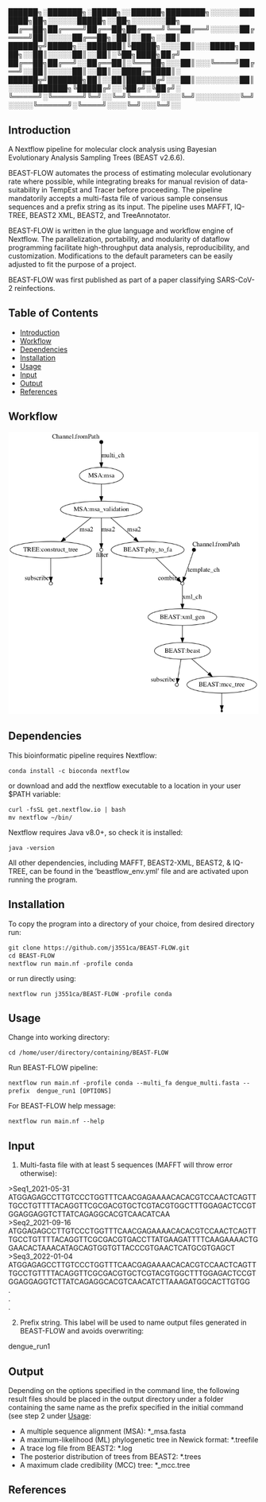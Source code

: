 # 
██████╗░███████╗░█████╗░░██████╗████████╗░░░░░░███████╗██╗░░░░░░█████╗░░██╗░░░░░░░██╗
██╔══██╗██╔════╝██╔══██╗██╔════╝╚══██╔══╝░░░░░░██╔════╝██║░░░░░██╔══██╗░██║░░██╗░░██║
██████╦╝█████╗░░███████║╚█████╗░░░░██║░░░█████╗█████╗░░██║░░░░░██║░░██║░╚██╗████╗██╔╝
██╔══██╗██╔══╝░░██╔══██║░╚═══██╗░░░██║░░░╚════╝██╔══╝░░██║░░░░░██║░░██║░░████╔═████║░
██████╦╝███████╗██║░░██║██████╔╝░░░██║░░░░░░░░░██║░░░░░███████╗╚█████╔╝░░╚██╔╝░╚██╔╝░
╚═════╝░╚══════╝╚═╝░░╚═╝╚═════╝░░░░╚═╝░░░░░░░░░╚═╝░░░░░╚══════╝░╚════╝░░░░╚═╝░░░╚═╝░░

## Introduction

A Nextflow pipeline for molecular clock analysis using Bayesian Evolutionary Analysis Sampling Trees (BEAST v2.6.6).

BEAST-FLOW automates the process of estimating molecular evolutionary rate where possible, 
while integrating breaks for manual revision of data-suitability in TempEst and Tracer before proceeding. The pipeline mandatorily accepts a multi-fasta file of various sample consensus sequences and a prefix string as its input. The pipeline uses MAFFT, IQ-TREE, BEAST2 XML, BEAST2, and TreeAnnotator. 

BEAST-FLOW is written in the glue language and workflow engine of Nextflow. The parallelization, portability, and modularity of dataflow programming facilitate high-throughput data analysis, reproducibility, and customization. Modifications to the default parameters can be easily adjusted to fit the purpose of a project.  

BEAST-FLOW was first published as part of a paper classifying SARS-CoV-2 reinfections. 

## Table of Contents
- [Introduction](#introduction)
- [Workflow](#workflow)
- [Dependencies](#dependencies)
- [Installation](#installation)
- [Usage](#usage)
- [Input](#input)
- [Output](#output)
- [References](#references)

## Workflow

![image](/pics/beast-flow_dag.png)

## Dependencies 

This bioinformatic pipeline requires Nextflow:

```
conda install -c bioconda nextflow
```

or download and add the nextflow executable to a location in your user $PATH variable:

```
curl -fsSL get.nextflow.io | bash
mv nextflow ~/bin/
```

Nextflow requires Java v8.0+, so check it is installed:

```
java -version
```

All other dependencies, including MAFFT, BEAST2-XML, BEAST2, & IQ-TREE, can be found in the ‘beastflow_env.yml’ file and are activated upon running the program.

## Installation

To copy the program into a directory of your choice, from desired directory run:

```
git clone https://github.com/j3551ca/BEAST-FLOW.git
cd BEAST-FLOW
nextflow run main.nf -profile conda
```

or run directly using:

```
nextflow run j3551ca/BEAST-FLOW -profile conda
```

## Usage

Change into working directory:
```
cd /home/user/directory/containing/BEAST-FLOW
```
Run BEAST-FLOW pipeline:
```
nextflow run main.nf -profile conda --multi_fa dengue_multi.fasta --prefix  dengue_run1 [OPTIONS]
```
For BEAST-FLOW help message:
```
nextflow run main.nf --help
```

## Input

1.	Multi-fasta file with at least 5 sequences \(MAFFT will throw error otherwise\): 

\>Seq1_2021-05-31\
ATGGAGAGCCTTGTCCCTGGTTTCAACGAGAAAACACACGTCCAACTCAGTTTGCCTGTTTTACAGGTTCGCGACGTGCTCGTACGTGGCTTTGGAGACTCCGTGGAGGAGGTCTTATCAGAGGCACGTCAACATCAA\
\>Seq2_2021-09-16\
ATGGAGAGCCTTGTCCCTGGTTTCAACGAGAAAACACACGTCCAACTCAGTTTGCCTGTTTTACAGGTTCGCGACGTGACCTTATGAAGATTTTCAAGAAAACTGGAACACTAAACATAGCAGTGGTGTTACCCGTGAACTCATGCGTGAGCT\
\>Seq3_2022-01-04\
ATGGAGAGCCTTGTCCCTGGTTTCAACGAGAAAACACACGTCCAACTCAGTTTGCCTGTTTTACAGGTTCGCGACGTGCTCGTACGTGGCTTTGGAGACTCCGTGGAGGAGGTCTTATCAGAGGCACGTCAACATCTTAAAGATGGCACTTGTGG\
.\
.\
.

2.	Prefix string. This label will be used to name output files generated in BEAST-FLOW and avoids overwriting:

dengue_run1

## Output

Depending on the options specified in the command line, the following result files should be placed in the output directory under a folder containing the same name as the prefix specified in the initial command (see step 2 under [Usage](#usage):

- A multiple sequence alignment \(MSA\): \*_msa.fasta
- A maximum-likelihood \(ML\) phylogenetic tree in Newick format: \*.treefile
- A trace log file from BEAST2: \*.log
- The posterior distribution of trees from BEAST2: \*.trees
- A maximum clade credibility \(MCC\) tree: \*_mcc.tree
 

## References



